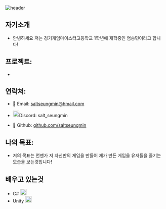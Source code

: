 ![header](https://capsule-render.vercel.app/api?type=venom&height=300&color=gradient&text=salt's%20Profile&fontColor=FFFFFF)
## 자기소개
- 안녕하세요 저는 경기게임마이스터고등학교 1학년에 재학중인 염승민이라고 합니다!


## 프로젝트:
-

## 연락처:
- :email: Email: saltseungmin@hmail.com
  
- <img src="https://images.crunchbase.com/image/upload/c_pad,f_auto,q_auto:eco,dpr_1/v1440924046/wi1mlnkbn2jluko8pzkj.png"  width="20" height="20"/>Discord: salt_seungmin

- :link: Github: [github.com/saltseungmin](github.com/saltseungmin)

## 나의 목표:
- 저의 목표는 언젠가 저 자신만의 게임을 만들어 제가 만든 게임을 유저들을 즐기는 모습을 보는것입니다!

## 배우고 있는것
- C# <img src="https://www.javacodegeeks.com/wp-content/uploads/2024/01/pngegg-1-1.png"  width="20" height="20"/>
- Unity <img src="https://uxwing.com/wp-content/themes/uxwing/download/brands-and-social-media/unity-game-engine-icon.png"  width="20" height="20"/>
